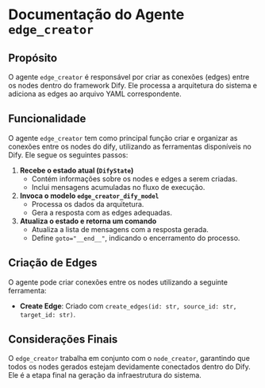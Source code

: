 # Documentação do Agente `edge_creator`

## Propósito
O agente `edge_creator` é responsável por criar as conexões (edges) entre os nodes dentro do framework Dify. Ele processa a arquitetura do sistema e adiciona as edges ao arquivo YAML correspondente.

## Funcionalidade
O agente `edge_creator` tem como principal função criar e organizar as conexões entre os nodes do dify, utilizando as ferramentas disponíveis no Dify. Ele segue os seguintes passos:

1. **Recebe o estado atual (`DifyState`)**
    - Contém informações sobre os nodes e edges a serem criadas.
    - Inclui mensagens acumuladas no fluxo de execução.
2. **Invoca o modelo `edge_creator_dify_model`**
    - Processa os dados da arquitetura.
    - Gera a resposta com as edges adequadas.
3. **Atualiza o estado e retorna um comando**
    - Atualiza a lista de mensagens com a resposta gerada.
    - Define `goto="__end__"`, indicando o encerramento do processo.

## Criação de Edges
O agente pode criar conexões entre os nodes utilizando a seguinte ferramenta:
- **Create Edge**: Criado com `create_edges(id: str, source_id: str, target_id: str)`.

## Considerações Finais
O `edge_creator` trabalha em conjunto com o `node_creator`, garantindo que todos os nodes gerados estejam devidamente conectados dentro do Dify. Ele é a etapa final na geração da infraestrutura do sistema.

